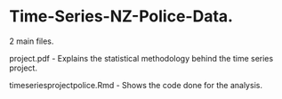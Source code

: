 # Time-Series-NZ-Police-Data.

2 main files.

project.pdf - Explains the statistical methodology behind the time series project.

timeseriesprojectpolice.Rmd - Shows the code done for the analysis.
